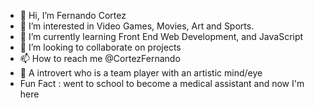 - 👋 Hi, I’m Fernando Cortez
- 👀 I’m interested in Video Games, Movies, Art and Sports.
- 🌱 I’m currently learning Front End Web Development, and JavaScript
- 💞️ I’m looking to collaborate on projects
- 📫 How to reach me @CortezFernando
- 👀 A introvert who is a team player with an artistic mind/eye 
- Fun Fact : went to school to become a medical assistant and now I'm here

<!---
CortezFernando/CortezFernando is a ✨ special ✨ repository because its `README.md` (this file) appears on your GitHub profile.
You can click the Preview link to take a look at your changes.
--->
